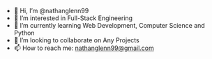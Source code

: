 - 👋 Hi, I’m @nathanglenn99
- 👀 I’m interested in Full-Stack Engineering
- 🌱 I’m currently learning Web Development, Computer Science and Python
- 💞️ I’m looking to collaborate on Any Projects
- 📫 How to reach me: nathanglenn99@gmail.com

<!---
ThyGr8N8/ThyGr8N8 is a ✨ special ✨ repository because its `README.md` (this file) appears on your GitHub profile.
You can click the Preview link to take a look at your changes.
--->

